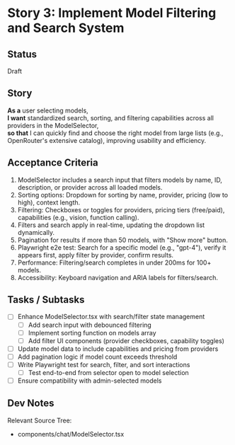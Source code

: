 
# Story 3: Implement Model Filtering and Search System

## Status
Draft

## Story
**As a** user selecting models,  
**I want** standardized search, sorting, and filtering capabilities across all providers in the ModelSelector,  
**so that** I can quickly find and choose the right model from large lists (e.g., OpenRouter's extensive catalog), improving usability and efficiency.

## Acceptance Criteria
1. ModelSelector includes a search input that filters models by name, ID, description, or provider across all loaded models.
2. Sorting options: Dropdown for sorting by name, provider, pricing (low to high), context length.
3. Filtering: Checkboxes or toggles for providers, pricing tiers (free/paid), capabilities (e.g., vision, function calling).
4. Filters and search apply in real-time, updating the dropdown list dynamically.
5. Pagination for results if more than 50 models, with "Show more" button.
6. Playwright e2e test: Search for a specific model (e.g., "gpt-4"), verify it appears first, apply filter by provider, confirm results.
7. Performance: Filtering/search completes in under 200ms for 100+ models.
8. Accessibility: Keyboard navigation and ARIA labels for filters/search.

## Tasks / Subtasks
- [ ] Enhance ModelSelector.tsx with search/filter state management
  - [ ] Add search input with debounced filtering
  - [ ] Implement sorting function on models array
  - [ ] Add filter UI components (provider checkboxes, capability toggles)
- [ ] Update model data to include capabilities and pricing from providers
- [ ] Add pagination logic if model count exceeds threshold
- [ ] Write Playwright test for search, filter, and sort interactions
  - [ ] Test end-to-end from selector open to model selection
- [ ] Ensure compatibility with admin-selected models

## Dev Notes
Relevant Source Tree:
- components/chat/ModelSelector.tsx